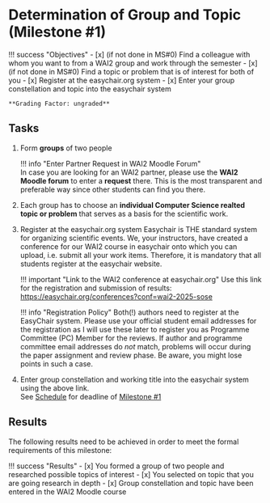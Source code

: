 # Determination of Group and Topic (Milestone #1)

!!! success "Objectives"
    - [x] (if not done in MS#0) Find a colleague with whom you want to from a WAI2 group and work through the semester
    - [x] (if not done in MS#0) Find a topic or problem that is of interest for both of you
    - [x] Register at the easychair.org system
    - [x] Enter your group constellation and topic into the easychair system

    **Grading Factor: ungraded**


## Tasks

1. Form **groups** of two people
     
    !!! info "Enter Partner Request in WAI2 Moodle Forum"        
        In case you are looking for an WAI2 partner, please use the **WAI2 Moodle forum** to enter a **request** there. This is the most transparent and preferable way since other students can find you there. 

2. Each group has to choose an **individual Computer Science realted topic or problem** that serves as a basis for the scientific work.  

3. Register at the easychair.org system
    Easychair is THE standard system for organizing scientific events. We, your instructors, have created a conference for our WAI2 course in easychair onto which you can upload, i.e. submit all your work items. Therefore, it is mandatory that all students register at the easychair website.

    !!! important "Link to the WAI2 conference at easychair.org"
        Use this link for the registration and submission of results:  
        <https://easychair.org/conferences?conf=wai2-2025-sose>

    !!! info "Registration Policy"
        Both(!) authors need to register at the EasyChair system. Please use your official student email addresses for the registration as I will use these later to register you as Programme Committee (PC) Member for the reviews. If author and programme committee email addresses do *not* match, problems will occur during the paper assignment and review phase. Be aware, you might lose points in such a case.
    
4. Enter group constellation and working title into the easychair system using the above link.   
    See [Schedule](schedule.md) for deadline of [Milestone #1](milestone1.md)




## Results

The following results need to be achieved in order to meet the formal requirements of this milestone:

!!! success "Results"
    - [x] You formed a group of two people and researched possible topics of interest
    - [x] You selected on topic that you are going research in depth
    - [x] Group constellation and topic have been entered in the WAI2 Moodle course
